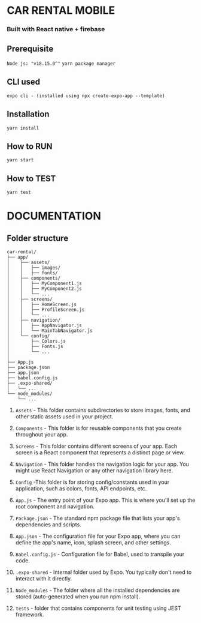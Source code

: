 # CAR RENTAL MOBILE

### Built with React native + firebase

## Prerequisite

`Node js: "v18.15.0^"`
`yarn package manager`

## CLI used

`expo cli - (installed using npx create-expo-app --template)`

## Installation

`yarn install`

## How to RUN

`yarn start`

## How to TEST

`yarn test`

# DOCUMENTATION

## Folder structure

```
car-rental/
├── app/
│    ├── assets/
│    │   ├── images/
│    │   ├── fonts/
│    ├── components/
│    │   ├── MyComponent1.js
│    │   ├── MyComponent2.js
│    │   └── ...
│    ├── screens/
│    │   ├── HomeScreen.js
│    │   ├── ProfileScreen.js
│    │   └── ...
│    ├── navigation/
│    │   ├── AppNavigator.js
│    │   └── MainTabNavigator.js
│    └── config/
│        ├── Colors.js
│        ├── Fonts.js
│        └── ...
│
├── App.js
├── package.json
├── app.json
├── babel.config.js
├── .expo-shared/
│   └── ...
└── node_modules/
    └── ...

```

1. `Assets` - This folder contains subdirectories to store images, fonts, and other static assets used in your project.

2. `Components` - This folder is for reusable components that you create throughout your app.

3. `Screens` - This folder contains different screens of your app. Each screen is a React component that represents a distinct page or view.

4. `Navigation` - This folder handles the navigation logic for your app. You might use React Navigation or any other navigation library here.

5. `Config` -This folder is for storing config/constants used in your application, such as colors, fonts, API endpoints, etc.

6. `App.js` - The entry point of your Expo app. This is where you'll set up the root component and navigation.

7. `Package.json` - The standard npm package file that lists your app's dependencies and scripts.

8. `App.json` - The configuration file for your Expo app, where you can define the app's name, icon, splash screen, and other settings.

9. `Babel.config.js` - Configuration file for Babel, used to transpile your code.

10. `.expo-shared` - Internal folder used by Expo. You typically don't need to interact with it directly.

11. `Node_modules` - The folder where all the installed dependencies are stored (auto-generated when you run npm install).

12. `tests` - folder that contains components for unit testing using JEST framework.
